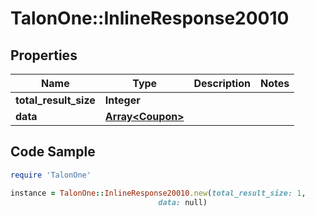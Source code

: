 # TalonOne::InlineResponse20010

## Properties

Name | Type | Description | Notes
------------ | ------------- | ------------- | -------------
**total_result_size** | **Integer** |  | 
**data** | [**Array&lt;Coupon&gt;**](Coupon.md) |  | 

## Code Sample

```ruby
require 'TalonOne'

instance = TalonOne::InlineResponse20010.new(total_result_size: 1,
                                 data: null)
```


